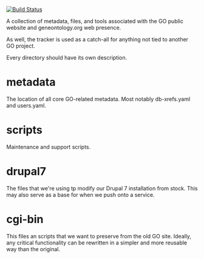 [![Build Status](https://travis-ci.org/geneontology/go-site.svg)](https://travis-ci.org/geneontology/go-site)

A collection of metadata, files, and tools associated with the GO public
website and geneontology.org web presence.

As well, the tracker is used as a catch-all for anything not tied to another GO project.

Every directory should have its own description.

# metadata

  The location of all core GO-related metadata. Most notably
  db-xrefs.yaml and users.yaml.
  
# scripts

  Maintenance and support scripts.

# drupal7

  The files that we're using tp modify our Drupal 7 installation from
  stock. This may also serve as a base for when we push onto a
  service.

# cgi-bin

  This files an scripts that we want to preserve from the old GO site.
  Ideally, any critical functionality can be rewritten in a simpler
  and more reusable way than the original.
